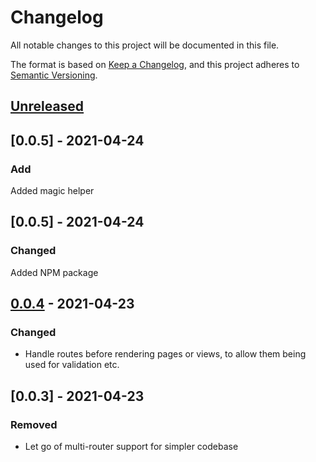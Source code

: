 # Changelog
All notable changes to this project will be documented in this file.

The format is based on [Keep a Changelog](https://keepachangelog.com/en/1.0.0/),
and this project adheres to [Semantic Versioning](https://semver.org/spec/v2.0.0.html).

## [Unreleased]

## [0.0.5] - 2021-04-24
### Add
Added magic helper

## [0.0.5] - 2021-04-24
### Changed
Added NPM package

## [0.0.4] - 2021-04-23
### Changed
- Handle routes before rendering pages or views, to allow them being used for validation etc.

## [0.0.3] - 2021-04-23
### Removed
- Let go of multi-router support for simpler codebase

[Unreleased]: https://github.com/olivierlacan/keep-a-changelog/compare/v0.0.4...HEAD
[0.0.4]: https://github.com/olivierlacan/keep-a-changelog/compare/v0.0.2...v0.0.4